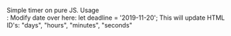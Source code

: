 Simple timer on pure JS.
Usage <br>:
Modify date over here: let deadline = '2019-11-20';
This will update HTML ID's: "days", "hours", "minutes", "seconds"
